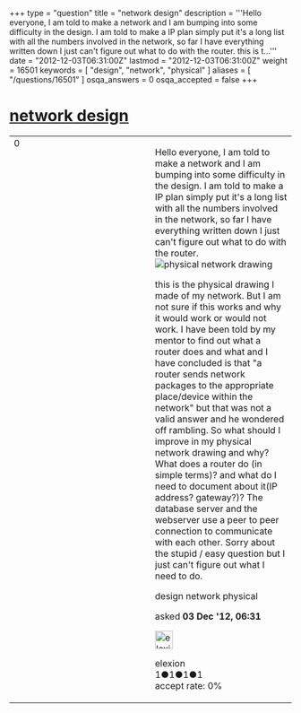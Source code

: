 +++
type = "question"
title = "network design"
description = '''Hello everyone, I am told to make a network and I am bumping into some difficulty in the design.  I am told to make a IP plan simply put it&#x27;s a long list with all the numbers involved in the network, so far I have everything written down I just can&#x27;t figure out what to do with the router.  this is t...'''
date = "2012-12-03T06:31:00Z"
lastmod = "2012-12-03T06:31:00Z"
weight = 16501
keywords = [ "design", "network", "physical" ]
aliases = [ "/questions/16501" ]
osqa_answers = 0
osqa_accepted = false
+++

<div class="headNormal">

# [network design](/questions/16501/network-design)

</div>

<div id="main-body">

<div id="askform">

<table id="question-table" style="width:100%;"><colgroup><col style="width: 50%" /><col style="width: 50%" /></colgroup><tbody><tr class="odd"><td style="width: 30px; vertical-align: top"><div class="vote-buttons"><span id="post-16501-upvote" class="ajax-command post-vote up" rel="nofollow" title="I like this post (click again to cancel)"> </span><div id="post-16501-score" class="post-score" title="current number of votes">0</div><span id="post-16501-downvote" class="ajax-command post-vote down" rel="nofollow" title="I dont like this post (click again to cancel)"> </span> <span id="favorite-mark" class="ajax-command favorite-mark" rel="nofollow" title="mark/unmark this question as favorite (click again to cancel)"> </span><div id="favorite-count" class="favorite-count"></div></div></td><td><div id="item-right"><div class="question-body"><p>Hello everyone, I am told to make a network and I am bumping into some difficulty in the design. I am told to make a IP plan simply put it's a long list with all the numbers involved in the network, so far I have everything written down I just can't figure out what to do with the router. <img src="https://osqa-ask.wireshark.org/upfiles/network.jpg" alt="physical network drawing" /></p><p>this is the physical drawing I made of my network. But I am not sure if this works and why it would work or would not work. I have been told by my mentor to find out what a router does and what and I have concluded is that "a router sends network packages to the appropriate place/device within the network" but that was not a valid answer and he wondered off rambling. So what should I improve in my physical network drawing and why? What does a router do (in simple terms)? and what do I need to document about it(IP address? gateway?)? The database server and the webserver use a peer to peer connection to communicate with each other. Sorry about the stupid / easy question but I just can't figure out what I need to do.</p></div><div id="question-tags" class="tags-container tags"><span class="post-tag tag-link-design" rel="tag" title="see questions tagged &#39;design&#39;">design</span> <span class="post-tag tag-link-network" rel="tag" title="see questions tagged &#39;network&#39;">network</span> <span class="post-tag tag-link-physical" rel="tag" title="see questions tagged &#39;physical&#39;">physical</span></div><div id="question-controls" class="post-controls"></div><div class="post-update-info-container"><div class="post-update-info post-update-info-user"><p>asked <strong>03 Dec '12, 06:31</strong></p><img src="https://secure.gravatar.com/avatar/272a26870ac53d05babf7bc61da6eeab?s=32&amp;d=identicon&amp;r=g" class="gravatar" width="32" height="32" alt="elexion&#39;s gravatar image" /><p><span>elexion</span><br />
<span class="score" title="1 reputation points">1</span><span title="1 badges"><span class="badge1">●</span><span class="badgecount">1</span></span><span title="1 badges"><span class="silver">●</span><span class="badgecount">1</span></span><span title="1 badges"><span class="bronze">●</span><span class="badgecount">1</span></span><br />
<span class="accept_rate" title="Rate of the user&#39;s accepted answers">accept rate:</span> <span title="elexion has no accepted answers">0%</span></p></img></div></div><div id="comments-container-16501" class="comments-container"></div><div id="comment-tools-16501" class="comment-tools"></div><div class="clear"></div><div id="comment-16501-form-container" class="comment-form-container"></div><div class="clear"></div></div></td></tr></tbody></table>

</div>

</div>

